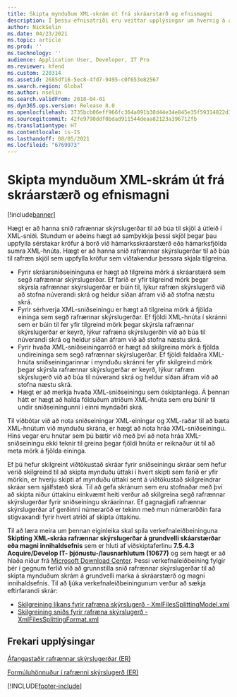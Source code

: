 ```yaml
---
title: Skipta mynduðum XML-skrám út frá skráarstærð og efnismagni
description: Í þessu efnisatriði eru veittar upplýsingar um hvernig á að skipta mynduðum skrám út frá stærð og efnismagni.
author: NickSelin
ms.date: 04/23/2021
ms.topic: article
ms.prod: ''
ms.technology: ''
audience: Application User, Developer, IT Pro
ms.reviewer: kfend
ms.custom: 220314
ms.assetid: 2685df16-5ec8-4fd7-9495-c0f653e82567
ms.search.region: Global
ms.author: nselin
ms.search.validFrom: 2018-04-01
ms.dyn365.ops.version: Release 8.0
ms.openlocfilehash: 3735bcb06eff966fc364a891b38d44e34e845e35f59314822d13eba40d51d5f4
ms.sourcegitcommit: 42fe9790ddf0bdad911544deaa82123a396712fb
ms.translationtype: HT
ms.contentlocale: is-IS
ms.lasthandoff: 08/05/2021
ms.locfileid: "6769973"
---
```

# <a name="split-generated-xml-files-based-on-file-size-and-content-quantity"></a>Skipta mynduðum XML-skrám út frá skráarstærð og efnismagni

[!include[banner](../includes/banner.md)]

Hægt er að hanna snið rafrænnar skýrslugerðar til að búa til skjöl á útleið í XML-sniði. Stundum er aðeins hægt að samþykkja þessi skjöl þegar þau uppfylla sérstakar kröfur á borð við hámarksskráarstærð eða hámarksfjölda sumra XML-hnúta. Hægt er að hanna snið rafrænnar skýrslugerðar til að búa til rafræn skjöl sem uppfylla kröfur sem viðtakendur þessara skjala tilgreina.

- Fyrir skráarsniðseininguna er hægt að tilgreina mörk á skráarstærð sem segð rafrænnar skýrslugerðar. Ef farið er yfir tilgreind mörk þegar skýrsla rafrænnar skýrslugerðar er búin til, lýkur rafræn skýrslugerð við að stofna núverandi skrá og heldur síðan áfram við að stofna næstu skrá.
- Fyrir sérhverja XML-sniðseiningu er hægt að tilgreina mörk á fjölda eininga sem segð rafrænnar skýrslugerðar. Ef fjöldi XML-hnúta í skránni sem er búin til fer yfir tilgreind mörk þegar skýrsla rafrænnar skýrslugerðar er keyrð, lýkur rafræna skýrslugerðin við að búa til núverandi skrá og heldur síðan áfram við að stofna næstu skrá.
- Fyrir hvaða XML-sniðseiningarröð er hægt að skilgreina mörk á fjölda undireininga sem segð rafrænnar skýrslugerðar. Ef fjöldi faldaðra XML-hnúta sniðseiningarinnar í mynduðu skránni fer yfir skilgreind mörk þegar skýrsla rafrænnar skýrslugerðar er keyrð, lýkur rafræn skýrslugerð við að búa til núverand skrá og heldur síðan áfram við að stofna næstu skrá.
- Hægt er að merkja hvaða XML-sniðseiningu sem óskiptanlega. Á þennan hátt er hægt að halda földuðum atriðum XML-hnúta sem eru búnir til undir sniðseiningunni í einni myndaðri skrá.

Til viðbótar við að nota sniðseiningar XML-einingar og XML-raðar til að bæta XML-hnútum við mynduðu skrána, er hægt að nota hráa XML-sniðseiningu. Hins vegar eru hnútar sem þú bætir við með því að nota hráa XML-sniðseiningu ekki teknir til greina þegar fjöldi hnúta er reiknaður út til að meta mörk á fjölda eininga.

Ef þú hefur skilgreint viðtökustað skráar fyrir sniðseiningu skráar sem hefur verið skilgreind til að skipta mynduðu úttaki í hvert skipti sem farið er yfir mörkin, er hverju skipti af mynduðu úttaki sent á viðtökustað skilgreindrar skráar sem sjálfstæð skrá. Til að gefa skránum sem eru stofnaðar með því að skipta niður úttakinu einkvæmt heiti verður að skilgreina segð rafrænnar skýrslugerðar fyrir sniðseiningu skráarinnar. Ef gagnagjafi rafrænnar skýrslugerðar af gerðinni númeraröð er tekinn með mun númeraröðin fara stigvaxandi fyrir hvert atriði af skipta úttakinu.

Til að læra meira um þennan eiginleika skal spila verkefnaleiðbeininguna **Skipting XML-skráa rafrænnar skýrslugerðar á grundvelli skáarstærðar eða magni innihaldsefnis** sem er hluti af viðskiptaferlinu **7.5.4.3 Acquire/Develop IT- þjónustu-/lausnarhlutum (10677)** og sem hægt er að hlaða niður frá [Microsoft Download Center](https://go.microsoft.com/fwlink/?linkid=874684). Þessi verkefnaleiðbeining fylgir þér í gegnum ferlið við að grunnstilla snið rafrænnar skýrslugerðar til að skipta mynduðum skrám á grundvelli marka á skráarstærð og magni innihaldsefnis. Til að ljúka verkefnaleiðbeiningunum verður að sækja eftirfarandi skrár:

- [Skilgreining líkans fyrir rafræna skýrslugerð - XmlFilesSplittingModel.xml](https://download.microsoft.com/download/e/a/f/eaffe96a-22ec-4a32-898a-f4328c91c387/XmlFilesSplittingModel.xml)
- [Skilgreining sniðs fyrir rafræna skýrslugerð - XmlFilesSplittingFormat.xml](https://download.microsoft.com/download/e/9/c/e9c5849b-8254-4cdf-bb00-4c2ebc72ddec/XmlFilesSplittingFormat.xml)

## <a name="additional-resources"></a>Frekari upplýsingar
[Áfangastaðir rafrænnar skýrslugerðar (ER)](electronic-reporting-destinations.md)

[Formúluhönnuður í rafrænni skýrslugerð (ER)](general-electronic-reporting-formula-designer.md)


[!INCLUDE[footer-include](../../../includes/footer-banner.md)]

